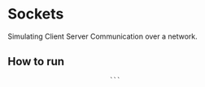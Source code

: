 # Sockets
Simulating Client Server Communication over a network.

## How to run

  ```javac BetterServer.java                    
                              ```
  


